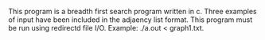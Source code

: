 This program is a breadth first search program written in c. Three examples of input have been included in the adjaency list format. This program must be run using redirectd file I/O. Example: ./a.out < graph1.txt.
